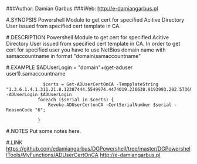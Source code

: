 ###Author: Damian Garbus
###Web: http://e-damiangarbus.pl

#.SYNOPSIS
Powershell Module to get cert for specified Acitive Directory User issued from specified cert template in CA.

#.DESCRIPTION
Powershell Module to get cert for specified Acitive Directory User issued from specified cert template in CA. In order to get cert for specified user
you have to use NetBios domain name with samaccountname in format "domain\samaccountname"

#.EXAMPLE
$ADUserLogin = "domain\"+(get-aduser user1).samaccountname



                  $certs = Get-ADUserCertOnCA -TempplateString "1.3.6.1.4.1.311.21.8.12387444.5549974.4474019.236630.9193993.202.5736924.13833188" -ADUserLogin $ADUserLogin
                foreach ($serial in $certs) {
                    Revoke-ADUserCertonCA -CertSerialNumber $serial -ReasonCode "6";

                }
#.NOTES
Put some notes here.

#.LINK
https://github.com/edamiangarbus/DGPowershell/tree/master/DGPowershellTools/MyFunctions/ADUserCertOnCA
http://e-damiangarbus.pl
